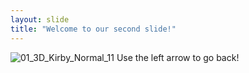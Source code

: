 ```yaml
---
layout: slide
title: "Welcome to our second slide!"
---
```

![01_3D_Kirby_Normal_11](https://user-images.githubusercontent.com/68841667/129984401-d592d049-372a-42a8-b6c8-3a2050d2bfe4.jpg)
Use the left arrow to go back!

